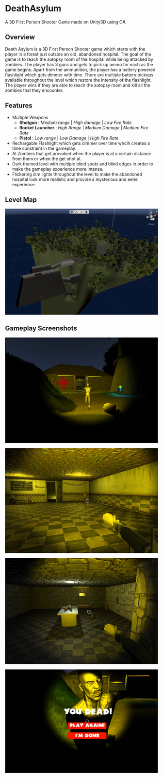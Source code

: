 # DeathAsylum
A 3D First Person Shooter Game made on Unity3D using C#.

## Overview
Death Asylum is a 3D First Person Shooter game which starts with the player in a forest just outside an old, abandoned hospital. The goal of the game is to reach the autopsy room of the hospital while being attacked by zombies. The player has 3 guns and gets to pick up ammo for each as the game begins. Apart from the ammunition, the player has a battery powered flashlight which gets dimmer with time. There are multiple battery pickups available throughout the level which restore the intensity of the flashlight. The player wins if they are able to reach the autopsy room and kill all the zombies that they encounter.

## Features
- Multiple Weapons
  - **Shotgun** : *Medium range* | *High damage* | *Low Fire Rate*
  - **Rocket Launcher** : *High Range* | *Medium Damage* | *Medium Fire Rate*
  - **Pistol** : *Low range* | *Low Damage* | *High Fire Rate*
- Rechargable Flashlight which gets dimmer over time whcih creates a time constraint in the gameplay.
- AI Zombies that get provoked when the player is at a certain distance from them or when the get shot at. 
- Dark themed level with multiple blind spots and blind edges in order to make the gameplay experience more intense.
- Flickering dim lights throughout the level to make the abandoned hospital look more realistic and provide a mysterious and eerie experience.




## Level Map
![This is an image](https://github.com/redsaucepasta/DeathAsylum/blob/9af103931a1007b3d9af709226b5f262317aebd0/Examples/Level%20Design.png)

## Gameplay Screenshots
![This is an image](https://github.com/redsaucepasta/DeathAsylum/blob/master/Examples/Screenshot%202021-09-26%20135315.png)

![This is an image](https://github.com/redsaucepasta/DeathAsylum/blob/master/Examples/Screenshot%202021-09-26%20135409.png)

![This is an image](https://github.com/redsaucepasta/DeathAsylum/blob/master/Examples/Screenshot%202021-09-26%20135441.png)

![This is an image](https://github.com/redsaucepasta/DeathAsylum/blob/master/Examples/Screenshot%202021-09-26%20135550.png)
